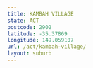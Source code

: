 ```yaml
---
title: KAMBAH VILLAGE
state: ACT
postcode: 2902
latitude: -35.37869
longitude: 149.059107
url: /act/kambah-village/
layout: suburb
---
```

